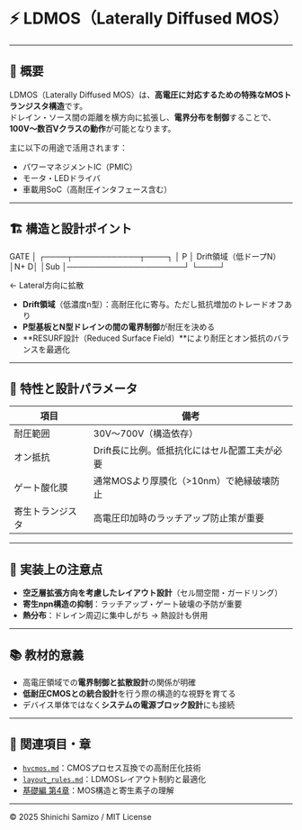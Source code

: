 # ⚡ LDMOS（Laterally Diffused MOS）

---

## 📘 概要

LDMOS（Laterally Diffused MOS）は、**高電圧に対応するための特殊なMOSトランジスタ構造**です。  
ドレイン・ソース間の距離を横方向に拡張し、**電界分布を制御**することで、**100V〜数百Vクラスの動作**が可能となります。

主に以下の用途で活用されます：

- パワーマネジメントIC（PMIC）
- モータ・LEDドライバ
- 車載用SoC（高耐圧インタフェース含む）

---

## 🏗️ 構造と設計ポイント

GATE
│
┌────┬────────────┬────┐
│ P  │ Drift領域（低ドープN）│N+ D│
│Sub │─────────────────────┘
└────┘

 ← Lateral方向に拡散

 - **Drift領域**（低濃度n型）：高耐圧化に寄与。ただし抵抗増加のトレードオフあり  
- **P型基板とN型ドレインの間の電界制御**が耐圧を決める  
- **RESURF設計（Reduced Surface Field）**により耐圧とオン抵抗のバランスを最適化  

---

## 📐 特性と設計パラメータ

| 項目 | 備考 |
|------|------|
| 耐圧範囲 | 30V〜700V（構造依存） |
| オン抵抗 | Drift長に比例。低抵抗化にはセル配置工夫が必要 |
| ゲート酸化膜 | 通常MOSより厚膜化（>10nm）で絶縁破壊防止 |
| 寄生トランジスタ | 高電圧印加時のラッチアップ防止策が重要 |

---

## 🧪 実装上の注意点

- **空乏層拡張方向を考慮したレイアウト設計**（セル間空間・ガードリング）  
- **寄生npn構造の抑制**：ラッチアップ・ゲート破壊の予防が重要  
- **熱分布**：ドレイン周辺に集中しがち → 熱設計も併用  

---

## 📚 教材的意義

- 高電圧領域での**電界制御と拡散設計**の関係が明確  
- **低耐圧CMOSとの統合設計**を行う際の構造的な視野を育てる  
- デバイス単体ではなく**システムの電源ブロック設計**にも接続  

---

## 🔗 関連項目・章

- [`hvcmos.md`](./hvcmos.md)：CMOSプロセス互換での高耐圧化技術  
- [`layout_rules.md`](./layout_rules.md)：LDMOSレイアウト制約と最適化  
- [基礎編 第4章](../chapter4_mos_characteristics/)：MOS構造と寄生素子の理解  

---

© 2025 Shinichi Samizo / MIT License
